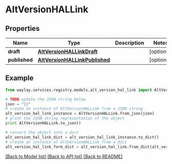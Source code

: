 # AltVersionHALLink


## Properties

Name | Type | Description | Notes
------------ | ------------- | ------------- | -------------
**draft** | [**AltVersionHALLinkDraft**](AltVersionHALLinkDraft.md) |  | [optional] 
**published** | [**AltVersionHALLinkPublished**](AltVersionHALLinkPublished.md) |  | [optional] 

## Example

```python
from waylay.services.registry.models.alt_version_hal_link import AltVersionHALLink

# TODO update the JSON string below
json = "{}"
# create an instance of AltVersionHALLink from a JSON string
alt_version_hal_link_instance = AltVersionHALLink.from_json(json)
# print the JSON string representation of the object
print AltVersionHALLink.to_json()

# convert the object into a dict
alt_version_hal_link_dict = alt_version_hal_link_instance.to_dict()
# create an instance of AltVersionHALLink from a dict
alt_version_hal_link_form_dict = alt_version_hal_link.from_dict(alt_version_hal_link_dict)
```
[[Back to Model list]](../README.md#documentation-for-models) [[Back to API list]](../README.md#documentation-for-api-endpoints) [[Back to README]](../README.md)


